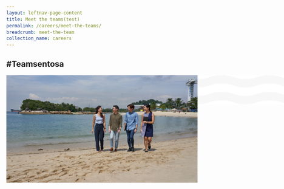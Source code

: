 ```yaml
---
layout: leftnav-page-content
title: Meet the teams(test)
permalink: /careers/meet-the-teams/
breadcrumb: meet-the-team
collection_name: careers
---
```

<h2>#Teamsentosa</h2>
<div class="row">
	<div class="col is-12">
	<figure style="margin: 0;position: relative;">
		<img src="../images/careers/hero-bannerv2.jpg" style="position: relative;z-index:-1;"/>
  <img src="../images/careers/wave.svg" style="position: absolute;top: 0;z-index: 2;max-width: 100%;background-color: black;"/>
	</figure>
  </div>
</div>
